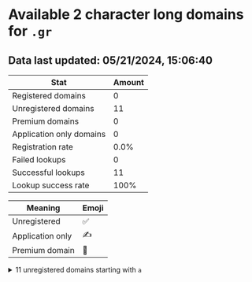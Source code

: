 # Available 2 character long domains for `.gr`

## Data last updated: 05/21/2024, 15:06:40

|Stat|Amount|
|--|--|
|Registered domains|0|
|Unregistered domains|11|
|Premium domains|0|
|Application only domains|0|
|Registration rate|0.0%|
|Failed lookups|0|
|Successful lookups|11|
|Lookup success rate|100%|


|Meaning|Emoji|
|--|--|
|Unregistered|:white_check_mark:|
|Application only|:writing_hand:|
|Premium domain|:gem:|

<details>
<summary>11 unregistered domains starting with <bold><code>a</code></bold></summary>

|Type|Domain|
|--|--|
|:white_check_mark:|`aa.gr`|
|:white_check_mark:|`ab.gr`|
|:white_check_mark:|`ac.gr`|
|:white_check_mark:|`ad.gr`|
|:white_check_mark:|`ae.gr`|
|:white_check_mark:|`af.gr`|
|:white_check_mark:|`ag.gr`|
|:white_check_mark:|`ah.gr`|
|:white_check_mark:|`ai.gr`|
|:white_check_mark:|`aj.gr`|
|:white_check_mark:|`ak.gr`|
</details>
